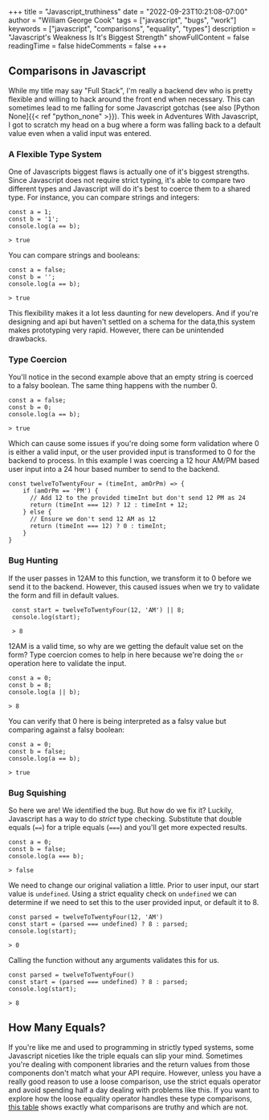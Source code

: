 +++
title = "Javascript_truthiness"
date = "2022-09-23T10:21:08-07:00"
author = "William George Cook"
tags = ["javascript", "bugs", "work"]
keywords = ["javascript", "comparisons", "equality", "types"]
description = "Javascript's Weakness Is It's Biggest Strength"
showFullContent = false
readingTime = false
hideComments = false
+++

## Comparisons in Javascript
While my title may say "Full Stack", I'm really a backend dev who is pretty flexible and willing to hack around the front end when necessary. This can sometimes lead to me falling for some Javascript gotchas (see also [Python None]{{< ref "python_none" >}}). This week in Adventures With Javascript, I got to scratch my head on a bug where a form was falling back to a default value even when a valid input was entered. 


### A Flexible Type System
One of Javascripts biggest flaws is actually one of it's biggest strengths. Since Javascript does not require strict typing, it's able to compare two different types and Javascript will do it's best to coerce them to a shared type. For instance, you can compare strings and integers:
```
const a = 1;
const b = '1';
console.log(a == b);

> true
```

You can compare strings and booleans:
```
const a = false;
const b = '';
console.log(a == b);

> true
```

This flexibility makes it a lot less daunting for new developers. And if you're designing and api but haven't settled on a schema for the data,this system makes prototyping very rapid. However, there can be unintended drawbacks. 

### Type Coercion 
You'll notice in the second example above that an empty string is coerced to a falsy boolean. The same thing happens with the number 0. 
```
const a = false;
const b = 0;
console.log(a == b);

> true
```

Which can cause some issues if you're doing some form validation where 0 is either a valid input, or the user provided input is transformed to 0 for the backend to process. In this example I was coercing a 12 hour AM/PM based user input into a 24 hour based number to send to the backend. 


```
const twelveToTwentyFour = (timeInt, amOrPm) => {
    if (amOrPm == 'PM') {
      // Add 12 to the provided timeInt but don't send 12 PM as 24
      return (timeInt === 12) ? 12 : timeInt + 12;
    } else {
      // Ensure we don't send 12 AM as 12
      return (timeInt === 12) ? 0 : timeInt;
    }
}
```

### Bug Hunting
If the user passes in 12AM to this function, we transform it to 0 before we send it to the backend. However, this caused issues when we try to validate the form and fill in default values. 

```
 const start = twelveToTwentyFour(12, 'AM') || 8;
 console.log(start);

 > 8
```

12AM is a valid time, so why are we getting the default value set on the form? Type coercion comes to help in here because we're doing the `or` operation here to validate the input. 

```
const a = 0;
const b = 8;
console.log(a || b);

> 8
```

You can verify that 0 here is being interpreted as a falsy value but comparing against a falsy boolean:
```
const a = 0;
const b = false;
console.log(a == b);

> true
```

### Bug Squishing
So here we are! We identified the bug. But how do we fix it? Luckily, Javascript has a way to do _strict_ type checking. Substitute that double equals (`==`) for a triple equals (`===`) and you'll get more expected results. 

```
const a = 0;
const b = false;
console.log(a === b);

> false
```

We need to change our original valiation a little. Prior to user input, our start value is `undefined`. Using a strict equality check on `undefined` we can determine if we need to set this to the user provided input, or default it to 8.

```
const parsed = twelveToTwentyFour(12, 'AM')
const start = (parsed === undefined) ? 8 : parsed;
console.log(start);

> 0
```

Calling the function without any arguments validates this for us. 
```
const parsed = twelveToTwentyFour()
const start = (parsed === undefined) ? 8 : parsed;
console.log(start);

> 8
```

## How Many Equals?
If you're like me and used to programming in strictly typed systems, some Javascript niceties like the triple equals can slip your mind. Sometimes you're dealing with component libraries and the return values from those components don't match what your API require. However, unless you have a really good reason to use a loose comparison, use the strict equals operator and avoid spending half a day dealing with problems like this. If you want to explore how the loose equality operator handles these type comparisons, [this table](https://dorey.github.io/JavaScript-Equality-Table/) shows exactly what comparisons are truthy and which are not. 
